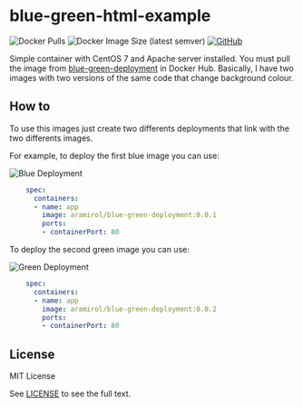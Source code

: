 # blue-green-html-example

![Docker Pulls](https://img.shields.io/docker/pulls/aramirol/blue-green-deployment?logo=docker&logoColor=white)
![Docker Image Size (latest semver)](https://img.shields.io/docker/image-size/aramirol/blue-green-deployment?logo=docker&logoColor=white)
[![GitHub](https://img.shields.io/github/license/aramirol/blue-green-html-example)](https://github.com/aramirol/blue-green-html-example/blob/main/LICENSE)

Simple container with CentOS 7 and Apache server installed. You must pull the image from [blue-green-deployment](https://hub.docker.com/r/aramirol/blue-green-deployment) in Docker Hub. Basically, I have two images with two versions of the same code that change background colour.

## How to

To use this images just create two differents deployments that link with the two differents images.

For example, to deploy the first blue image you can use:

![Blue Deployment](https://img.shields.io/badge/v0.0.1-Blue%20Deployment-blue)
```yml
    spec:
      containers:
      - name: app
        image: aramirol/blue-green-deployment:0.0.1
        ports:
        - containerPort: 80
```

To deploy the second green image you can use:

![Green Deployment](https://img.shields.io/badge/v0.0.2-Green%20Deployment-green)
```yml
    spec:
      containers:
      - name: app
        image: aramirol/blue-green-deployment:0.0.2
        ports:
        - containerPort: 80
```

## License

MIT License

See [LICENSE](https://github.com/aramirol/blue-green-html-example/blob/main/LICENSE) to see the full text.
